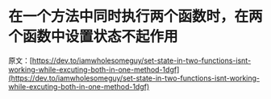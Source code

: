 # 在一个方法中同时执行两个函数时，在两个函数中设置状态不起作用

原文：[https://dev.to/iamwholesomeguy/set-state-in-two-functions-isnt-working-while-excuting-both-in-one-method-1dgf](https://dev.to/iamwholesomeguy/set-state-in-two-functions-isnt-working-while-excuting-both-in-one-method-1dgf)